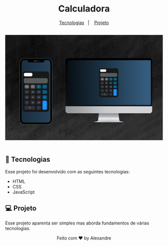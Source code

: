 <h1 align="center">Calculadora</h1>

<p align="center">
  <a href="#-tecnologias">Tecnologias</a>&nbsp;&nbsp;&nbsp;|&nbsp;&nbsp;&nbsp;
  <a href="#-projeto">Projeto</a>
</p>

<br>
<div align="center"><img src="./assets/readme.png"></div>
<br>

## 🚀 Tecnologias

Esse projeto foi desenvolvido com as seguintes tecnologias:

- HTML
- CSS
- JavaScript

## 💻 Projeto

Esse projeto aparenta ser simples mas aborda fundamentos de várias tecnologias.

<p align="center"> Feito com ♥ by Alexandre </p>

